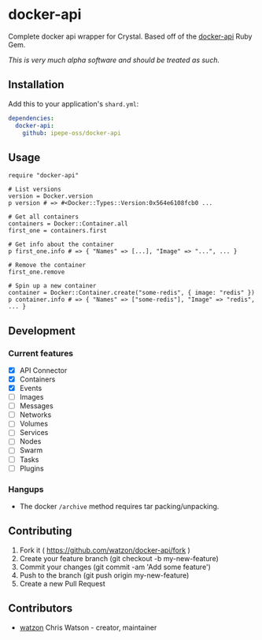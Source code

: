 # docker-api

Complete docker api wrapper for Crystal. Based off of the [docker-api](https://github.com/swipely/docker-api) Ruby Gem.

_This is very much alpha software and should be treated as such._

## Installation

Add this to your application's `shard.yml`:

```yaml
dependencies:
  docker-api:
    github: ipepe-oss/docker-api
```

## Usage

```crystal
require "docker-api"

# List versions
version = Docker.version
p version # => #<Docker::Types::Version:0x564e6108fcb0 ...

# Get all containers
containers = Docker::Container.all
first_one = containers.first

# Get info about the container
p first_one.info # => { "Names" => [...], "Image" => "...", ... }

# Remove the container
first_one.remove

# Spin up a new container
container = Docker::Container.create("some-redis", { image: "redis" })
p container.info # => { "Names" => ["some-redis"], "Image" => "redis", ... }
```

## Development

### Current features

- [x] API Connector
- [x] Containers
- [x] Events
- [ ] Images
- [ ] Messages
- [ ] Networks
- [ ] Volumes
- [ ] Services
- [ ] Nodes
- [ ] Swarm
- [ ] Tasks
- [ ] Plugins

### Hangups

- The docker `/archive` method requires tar packing/unpacking.

## Contributing

1. Fork it ( https://github.com/watzon/docker-api/fork )
2. Create your feature branch (git checkout -b my-new-feature)
3. Commit your changes (git commit -am 'Add some feature')
4. Push to the branch (git push origin my-new-feature)
5. Create a new Pull Request

## Contributors

- [watzon](https://github.com/watzon) Chris Watson - creator, maintainer
